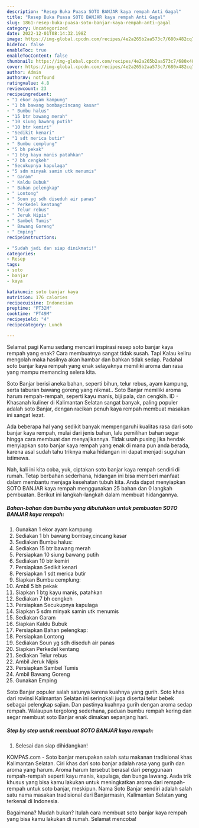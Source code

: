 ```yaml
---
description: "Resep Buka Puasa SOTO BANJAR kaya rempah Anti Gagal"
title: "Resep Buka Puasa SOTO BANJAR kaya rempah Anti Gagal"
slug: 1861-resep-buka-puasa-soto-banjar-kaya-rempah-anti-gagal
category: Uncategorized
date: 2022-12-01T08:14:32.198Z
image: https://img-global.cpcdn.com/recipes/4e2a265b2aa573c7/680x482cq70/soto-banjar-kaya-rempah-foto-resep-utama.jpg
hideToc: false
enableToc: true
enableTocContent: false
thumbnail: https://img-global.cpcdn.com/recipes/4e2a265b2aa573c7/680x482cq70/soto-banjar-kaya-rempah-foto-resep-utama.jpg
cover: https://img-global.cpcdn.com/recipes/4e2a265b2aa573c7/680x482cq70/soto-banjar-kaya-rempah-foto-resep-utama.jpg
author: Admin
authorAv: notfound
ratingvalue: 4.8
reviewcount: 23
recipeingredient:
- "1 ekor ayam kampung"
- "1 bh bawang bombaycincang kasar"
- " Bumbu halus"
- "15 btr bawang merah"
- "10 siung bawang putih"
- "10 btr kemiri"
- "Sedikit kenari"
- "1 sdt merica butir"
- " Bumbu cemplung"
- "5 bh pekak"
- "1 btg kayu manis patahkan"
- "7 bh cengkeh"
- "Secukupnya kapulaga"
- "5 sdm minyak samin utk menumis"
- " Garam"
- " Kaldu Bubuk"
- " Bahan pelengkap"
- " Lontong"
- " Soun yg sdh diseduh air panas"
- " Perkedel kentang"
- " Telur rebus"
- " Jeruk Nipis"
- " Sambel Tumis"
- " Bawang Goreng"
- " Emping"
recipeinstructions:

- "Sudah jadi dan siap dinikmati!"
categories:
- Resep
tags:
- soto
- banjar
- kaya

katakunci: soto banjar kaya 
nutrition: 176 calories
recipecuisine: Indonesian
preptime: "PT32M"
cooktime: "PT49M"
recipeyield: "4"
recipecategory: Lunch

---
```



Selamat pagi Kamu sedang mencari inspirasi resep soto banjar kaya rempah yang enak? Cara membuatnya sangat tidak susah. Tapi Kalau keliru mengolah maka hasilnya akan hambar dan bahkan tidak sedap. Padahal soto banjar kaya rempah yang enak selayaknya memiliki aroma dan rasa yang mampu memancing selera kita.


Soto Banjar berisi aneka bahan, seperti bihun, telur rebus, ayam kampung, serta taburan bawang goreng yang nikmat.. Soto Banjar memiliki aroma harum rempah-rempah, seperti kayu manis, biji pala, dan cengkih. ID - Khasanah kuliner di Kalimantan Selatan sangat banyak, paling populer adalah soto Banjar, dengan racikan penuh kaya rempah membuat masakan ini sangat lezat.

Ada beberapa hal yang sedikit banyak mempengaruhi kualitas rasa dari soto banjar kaya rempah, mulai dari jenis bahan, lalu pemilihan bahan segar hingga cara membuat dan menyajikannya. Tidak usah pusing jika hendak menyiapkan soto banjar kaya rempah yang enak di mana pun anda berada, karena asal sudah tahu triknya maka hidangan ini dapat menjadi suguhan istimewa.


Nah, kali ini kita coba, yuk, ciptakan soto banjar kaya rempah sendiri di rumah. Tetap berbahan sederhana, hidangan ini bisa memberi manfaat dalam membantu menjaga kesehatan tubuh kita. Anda dapat menyiapkan SOTO BANJAR kaya rempah menggunakan 25 bahan dan 0 langkah pembuatan. Berikut ini langkah-langkah dalam membuat hidangannya.

<!--inarticleads1-->

##### Bahan-bahan dan bumbu yang dibutuhkan untuk pembuatan SOTO BANJAR kaya rempah:

1. Gunakan 1 ekor ayam kampung
1. Sediakan 1 bh bawang bombay,cincang kasar
1. Sediakan  Bumbu halus:
1. Sediakan 15 btr bawang merah
1. Persiapkan 10 siung bawang putih
1. Sediakan 10 btr kemiri
1. Persiapkan Sedikit kenari
1. Persiapkan 1 sdt merica butir
1. Siapkan  Bumbu cemplung:
1. Ambil 5 bh pekak
1. Siapkan 1 btg kayu manis, patahkan
1. Sediakan 7 bh cengkeh
1. Persiapkan Secukupnya kapulaga
1. Siapkan 5 sdm minyak samin utk menumis
1. Sediakan  Garam
1. Siapkan  Kaldu Bubuk
1. Persiapkan  Bahan pelengkap:
1. Persiapkan  Lontong
1. Sediakan  Soun yg sdh diseduh air panas
1. Siapkan  Perkedel kentang
1. Sediakan  Telur rebus
1. Ambil  Jeruk Nipis
1. Persiapkan  Sambel Tumis
1. Ambil  Bawang Goreng
1. Gunakan  Emping


Soto Banjar populer salah satunya karena kuahnya yang gurih. Soto khas dari rovinsi Kalimantan Selatan ini seringkali juga disertai telur bebek sebagai pelengkap sajian. Dan pastinya kuahnya gurih dengan aroma sedap rempah. Walaupun tergolong sederhana, paduan bumbu rempah kering dan segar membuat soto Banjar enak dimakan sepanjang hari. 

<!--inarticleads2-->

##### Step by step untuk membuat SOTO BANJAR kaya rempah:


1. Selesai dan siap dihidangkan!

KOMPAS.com - Soto banjar merupakan salah satu makanan tradisional khas Kalimantan Selatan. Ciri khas dari soto banjar adalah rasa yang gurih dan aroma yang harum. Aroma harum tersebut berasal dari penggunaan rempah-rempah seperti kayu manis, kapulaga, dan bunga lawang. Aada trik khusus yang bisa kamu lakukan untuk meningkatkan aroma dari rempah-rempah untuk soto banjar, meskipun. Nama Soto Banjar sendiri adalah salah satu nama masakan tradisional dari Banjarmasin, Kalimantan Selatan yang terkenal di Indonesia. 

Bagaimana? Mudah bukan? Itulah cara membuat soto banjar kaya rempah yang bisa kamu lakukan di rumah. Selamat mencoba!
